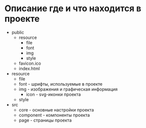 # Описание где и что находится в проекте

- public
    - resource
        - file
        - font
        - img
        - style
    - favicon.ico
    - index.html
- resource
    - file
    - font - шрифты, используемые в проекте
    - img - изображения и графическая информация
      - icon - svg-иконки проекта
    - style
- src
    - core      - основные настройки проекта
    - component - компоненты проекта
    - page      - страницы проекта
